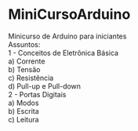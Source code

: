 # MiniCursoArduino
 Minicurso de Arduino para iniciantes  
 Assuntos:  
 1 - Conceitos de Eletrônica Básica  
      a) Corrente  
      b) Tensão  
      c) Resistência  
      d) Pull-up e Pull-down  
 2 - Portas Digitais   
      a) Modos  
      b) Escrita  
      c) Leitura  
